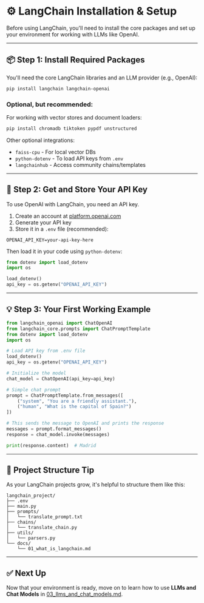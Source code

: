 # ⚙️ LangChain Installation & Setup

Before using LangChain, you'll need to install the core packages and set up your environment for working with LLMs like OpenAI.

---

## 📦 Step 1: Install Required Packages

You'll need the core LangChain libraries and an LLM provider (e.g., OpenAI):

```bash
pip install langchain langchain-openai
```

### Optional, but recommended:

For working with vector stores and document loaders:

```bash
pip install chromadb tiktoken pypdf unstructured
```

Other optional integrations:

- `faiss-cpu` - For local vector DBs
- `python-dotenv` - To load API keys from `.env`
- `langchainhub` - Access community chains/templates

---

## 🔐 Step 2: Get and Store Your API Key

To use OpenAI with LangChain, you need an API key.

1. Create an account at [platform.openai.com](https://platform.openai.com)
2. Generate your API key
3. Store it in a `.env` file (recommended):

```
OPENAI_API_KEY=your-api-key-here
```

Then load it in your code using `python-dotenv`:

```python
from dotenv import load_dotenv
import os

load_dotenv()
api_key = os.getenv("OPENAI_API_KEY")
```

---

## 💡 Step 3: Your First Working Example

```python
from langchain_openai import ChatOpenAI
from langchain_core.prompts import ChatPromptTemplate
from dotenv import load_dotenv
import os

# Load API key from .env file
load_dotenv()
api_key = os.getenv("OPENAI_API_KEY")

# Initialize the model
chat_model = ChatOpenAI(api_key=api_key)

# Simple chat prompt
prompt = ChatPromptTemplate.from_messages([
    ("system", "You are a friendly assistant."),
    ("human", "What is the capital of Spain?")
])

# This sends the message to OpenAI and prints the response
messages = prompt.format_messages()
response = chat_model.invoke(messages)

print(response.content)  # Madrid
```

---

## 🧱 Project Structure Tip

As your LangChain projects grow, it's helpful to structure them like this:

```
langchain_project/
├── .env
├── main.py
├── prompts/
│   └── translate_prompt.txt
├── chains/
│   └── translate_chain.py
├── utils/
│   └── parsers.py
└── docs/
    └── 01_what_is_langchain.md
```

---

## ✅ Next Up

Now that your environment is ready, move on to learn how to use **LLMs and Chat Models** in [03_llms_and_chat_models.md](./03_llms_and_chat_models.md).
